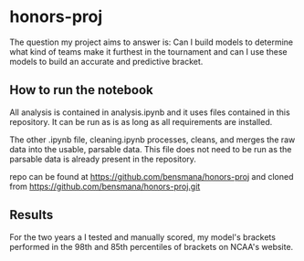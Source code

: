 # honors-proj

The question my project aims to answer is: Can I build models to determine what kind of teams make it furthest in the tournament and can I use these models to build an accurate and predictive bracket.

## How to run the notebook

All analysis is contained in analysis.ipynb and it uses files contained in this repository. It can be run as is as long as all requirements are installed. 

The other .ipynb file, cleaning.ipynb processes, cleans, and merges the raw data into the usable, parsable data. This file does not need to be run as the parsable data is already present in the repository.

repo can be found at https://github.com/bensmana/honors-proj and cloned from https://github.com/bensmana/honors-proj.git

## Results

For the two years a I tested and manually scored, my model's brackets performed in the 98th and 85th percentiles of brackets on NCAA's website.

